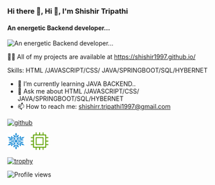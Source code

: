 

### Hi there 👋, Hi 👋, I'm Shishir Tripathi
#### An energetic Backend developer...
![An energetic Backend developer...](https://t3.ftcdn.net/jpg/03/18/60/62/360_F_318606217_Hk8jo2MVoI33SQOkYrfOF929J7JgIP0P.jpg)

👨‍💻 All of my projects are available at https://shishir1997.github.io/

Skills: HTML /JAVASCRIPT/CSS/ JAVA/SPRINGBOOT/SQL/HYBERNET

- 🌱 I’m currently learning JAVA BACKEND.. 
- 💬 Ask me about  HTML /JAVASCRIPT/CSS/ JAVA/SPRINGBOOT/SQL/HYBERNET 
- 📫 How to reach me: shishirr.tripathi1997@gmail.com 


[<img src='https://cdn.jsdelivr.net/npm/simple-icons@3.0.1/icons/github.svg' alt='github' height='40'>](https://github.com/shishir1997)  

<a href='https://archiveprogram.github.com/'><img src='https://raw.githubusercontent.com/acervenky/animated-github-badges/master/assets/acbadge.gif' width='40' height='40'></a> <a href='https://docs.github.com/en/developers'><img src='https://raw.githubusercontent.com/acervenky/animated-github-badges/master/assets/devbadge.gif' width='40' height='40'></a> 

[![trophy](https://github-profile-trophy.vercel.app/?username=shishir1997)](https://github.com/ryo-ma/github-profile-trophy)

![Profile views](https://gpvc.arturio.dev/shishir1997)  
